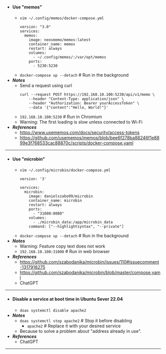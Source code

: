 - #### Use "memos"
    - `vim ~/.config/memos/docker-compose.yml`
      ```
      version: "3.0"
      services:
        memos:
          image: neosmemo/memos:latest
          container_name: memos
          restart: always
          volumes:
            - ~/.config/memos/:/var/opt/memos
          ports:
            - 5230:5230
      ```
    - `docker-compose up --detach` # Run in the background
- ***Notes***
    - Send a request using curl
      ```
      curl --request POST https://192.168.10.100:5230/api/v1/memo \
          --header "Content-Type: application/json" \
          --header "Authorization: Bearer yourAccessToken" \
          --data '{"content":"Hello, World!"}'
      ```
    - `192.168.10.100:5230` # Run in Chromium
    - Warning: The first loading is slow unless connected to Wi-Fi
- ***References***
    - https://www.usememos.com/docs/security/access-tokens
    - https://github.com/usememos/memos/blob/bee6f278ba88246f1e8899e3f768533cac88870c/scripts/docker-compose.yaml
- ---
- #### Use "microbin"
    - `vim ~/.config/microbin/docker-compose.yml`
      ```
      version: '3'
      
      services:
        microbin:
          image: danielszabo99/microbin
          container_name: microbin
          restart: always
          ports:
            - "31000:8080"
          volumes:
            - ./microbin_data:/app/microbin_data
          command: ["--highlightsyntax", "--private"]
      ```
    - `docker-compose up --detach` # Run in the background
- ***Notes***
    - Warning: Feature copy text does not work
    - `192.168.10.100:31000` # Run in web browser
- ***References***
    - https://github.com/szabodanika/microbin/issues/110#issuecomment-1317918275
    - https://github.com/szabodanika/microbin/blob/master/compose.yaml
    - ChatGPT
- ---
- #### Disable a service at boot time in Ubuntu Sever 22.04
    - `doas systemctl disable apache2`
- ***Notes***
    - `doas systemctl stop apache2` # Stop it before disabling
        - `apache2` # Replace it with your desired service
    - Because to solve a problem about "address already in use".
- ***References***
    - ChatGPT
- ---
